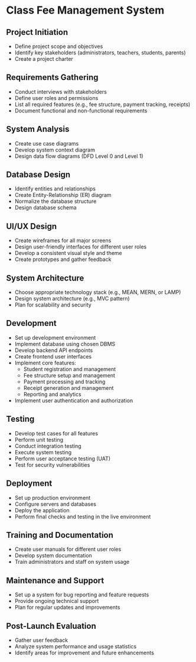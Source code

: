 # Class Fee Management System

## Project Initiation
- Define project scope and objectives
- Identify key stakeholders (administrators, teachers, students, parents)
- Create a project charter

## Requirements Gathering
- Conduct interviews with stakeholders
- Define user roles and permissions
- List all required features (e.g., fee structure, payment tracking, receipts)
- Document functional and non-functional requirements

## System Analysis
- Create use case diagrams
- Develop system context diagram
- Design data flow diagrams (DFD Level 0 and Level 1)

## Database Design
- Identify entities and relationships
- Create Entity-Relationship (ER) diagram
- Normalize the database structure
- Design database schema

## UI/UX Design
- Create wireframes for all major screens
- Design user-friendly interfaces for different user roles
- Develop a consistent visual style and theme
- Create prototypes and gather feedback

## System Architecture
- Choose appropriate technology stack (e.g., MEAN, MERN, or LAMP)
- Design system architecture (e.g., MVC pattern)
- Plan for scalability and security

## Development
- Set up development environment
- Implement database using chosen DBMS
- Develop backend API endpoints
- Create frontend user interfaces
- Implement core features:
  - Student registration and management
  - Fee structure setup and management
  - Payment processing and tracking
  - Receipt generation and management
  - Reporting and analytics
- Implement user authentication and authorization

## Testing
- Develop test cases for all features
- Perform unit testing
- Conduct integration testing
- Execute system testing
- Perform user acceptance testing (UAT)
- Test for security vulnerabilities

## Deployment
- Set up production environment
- Configure servers and databases
- Deploy the application
- Perform final checks and testing in the live environment

## Training and Documentation
- Create user manuals for different user roles
- Develop system documentation
- Train administrators and staff on system usage

## Maintenance and Support
- Set up a system for bug reporting and feature requests
- Provide ongoing technical support
- Plan for regular updates and improvements

## Post-Launch Evaluation
- Gather user feedback
- Analyze system performance and usage statistics
- Identify areas for improvement and future enhancements